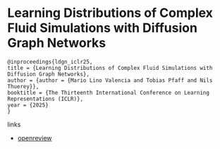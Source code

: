 # Learning Distributions of Complex Fluid Simulations with Diffusion Graph Networks

```
@inproceedings{ldgn_iclr25,
title = {Learning Distributions of Complex Fluid Simulations with Diffusion Graph Networks},
author = {author = {Mario Lino Valencia and Tobias Pfaff and Nils Thuerey}},
booktitle = {The Thirteenth International Conference on Learning Representations (ICLR)},
year = {2025}
}
```

links
- [openreview](https://openreview.net/forum?id=uKZdlihDDn)
